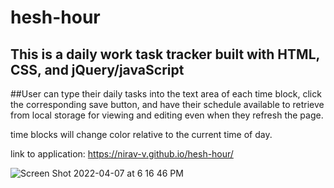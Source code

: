 # hesh-hour

## This is a daily work task tracker built with HTML, CSS, and jQuery/javaScript
##User can type their daily tasks into the text area of each time block, click the corresponding save button, and have their schedule available to retrieve from local storage for viewing and editing even when they refresh the page.

time blocks will change color relative to the current time of day.

link to application: https://nirav-v.github.io/hesh-hour/

![Screen Shot 2022-04-07 at 6 16 46 PM](https://user-images.githubusercontent.com/98481913/162344279-a8764c9a-2287-436c-86ed-ef68699148e5.png)
